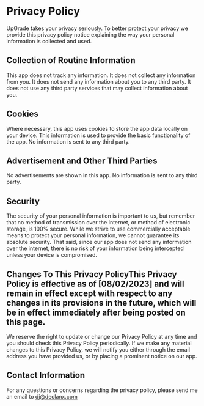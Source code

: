 # Privacy Policy

UpGrade takes your privacy seriously. To better protect your privacy we provide this privacy policy notice explaining the way your personal information is collected and used.


## Collection of Routine Information

This app does not track any information. It does not collect any information from you. It does not send any information about you to any third party. It does not use any third party services that may collect information about you.

## Cookies

Where necessary, this app uses cookies to store the app data locally on your device. This information is used to provide the basic functionality of the app. No information is sent to any third party.


## Advertisement and Other Third Parties

No advertisements are shown in this app. No information is sent to any third party.



## Security

The security of your personal information is important to us, but remember that no method of transmission over the Internet, or method of electronic storage, is 100% secure. While we strive to use commercially acceptable means to protect your personal information, we cannot guarantee its absolute security. That said, since our app does not send any information over the internet, there is no risk of your information being intercepted unless your device is compromised.


## Changes To This Privacy PolicyThis Privacy Policy is effective as of [08/02/2023] and will remain in effect except with respect to any changes in its provisions in the future, which will be in effect immediately after being posted on this page.
We reserve the right to update or change our Privacy Policy at any time and you should check this Privacy Policy periodically. If we make any material changes to this Privacy Policy, we will notify you either through the email address you have provided us, or by placing a prominent notice on our app.


## Contact Information

For any questions or concerns regarding the privacy policy, please send me an email to dj@declanx.com